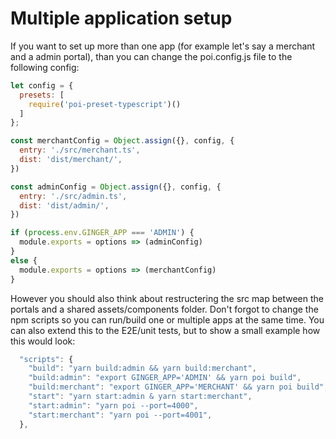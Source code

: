 # Multiple application setup

If you want to set up more than one app (for example let's say a merchant and a admin portal), than you can change the poi.config.js file to the following config:

```javascript
let config = {
  presets: [
    require('poi-preset-typescript')()
  ]
};

const merchantConfig = Object.assign({}, config, {
  entry: './src/merchant.ts',
  dist: 'dist/merchant/',  
})

const adminConfig = Object.assign({}, config, {
  entry: './src/admin.ts',
  dist: 'dist/admin/',  
})

if (process.env.GINGER_APP === 'ADMIN') {
  module.exports = options => (adminConfig)
}
else {
  module.exports = options => (merchantConfig)  
}
```

However you should also think about restructering the src map between the portals and a shared assets/components folder. Don't forgot to change the npm scripts so you can run/build one or multiple apps at the same time. You can also extend this to the E2E/unit tests, but to show a small example how this would look:

```javascript
  "scripts": {
    "build": "yarn build:admin && yarn build:merchant",
    "build:admin": "export GINGER_APP='ADMIN' && yarn poi build",
    "build:merchant": "export GINGER_APP='MERCHANT' && yarn poi build",
    "start": "yarn start:admin & yarn start:merchant",
    "start:admin": "yarn poi --port=4000",
    "start:merchant": "yarn poi --port=4001",
  },
```